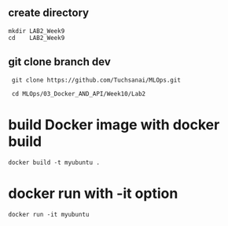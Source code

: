 

## create directory

   
    mkdir LAB2_Week9
    cd    LAB2_Week9
    

## git clone branch dev
    
    
   ```
    git clone https://github.com/Tuchsanai/MLOps.git
   ```
   
   ```   
    cd MLOps/03_Docker_AND_API/Week10/Lab2
   ```




# build Docker image with docker build 

```
docker build -t myubuntu .
```


# docker run with -it option
```
docker run -it myubuntu
```




